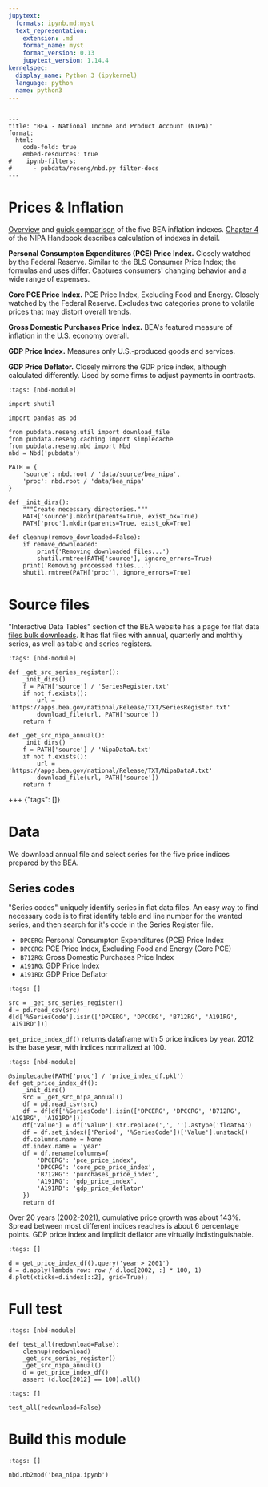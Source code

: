 ```yaml
---
jupytext:
  formats: ipynb,md:myst
  text_representation:
    extension: .md
    format_name: myst
    format_version: 0.13
    jupytext_version: 1.14.4
kernelspec:
  display_name: Python 3 (ipykernel)
  language: python
  name: python3
---
```


```{raw-cell}

---
title: "BEA - National Income and Product Account (NIPA)"
format:
  html:
    code-fold: true
    embed-resources: true
#    ipynb-filters:
#      - pubdata/reseng/nbd.py filter-docs
---
```

# Prices & Inflation

[Overview](https://www.bea.gov/resources/learning-center/what-to-know-prices-inflation) and [quick comparison](https://www.bea.gov/resources/learning-center/quick-guide-some-popular-bea-price-indexes) of the five BEA inflation indexes.
[Chapter 4](https://www.bea.gov/resources/methodologies/nipa-handbook/pdf/chapter-04.pdf) of the NIPA Handbook describes calculation of indexes in detail.

**Personal Consumpton Expenditures (PCE) Price Index.**
Closely watched by the Federal Reserve.
Similar to the BLS Consumer Price Index; the formulas and uses differ.
Captures consumers' changing behavior and a wide range of expenses.

**Core PCE Price Index.**
PCE Price Index, Excluding Food and Energy.
Closely watched by the Federal Reserve.
Excludes two categories prone to volatile prices that may distort overall trends.

**Gross Domestic Purchases Price Index.**
BEA's featured measure of inflation in the U.S. economy overall.

**GDP Price Index.**
Measures only U.S.-produced goods and services.

**GDP Price Deflator.**
Closely mirrors the GDP price index, although calculated differently.
Used by some firms to adjust payments in contracts.

```{code-cell} ipython3
:tags: [nbd-module]

import shutil

import pandas as pd

from pubdata.reseng.util import download_file
from pubdata.reseng.caching import simplecache
from pubdata.reseng.nbd import Nbd
nbd = Nbd('pubdata')

PATH = {
    'source': nbd.root / 'data/source/bea_nipa',
    'proc': nbd.root / 'data/bea_nipa'
}

def _init_dirs():
    """Create necessary directories."""
    PATH['source'].mkdir(parents=True, exist_ok=True)
    PATH['proc'].mkdir(parents=True, exist_ok=True)

def cleanup(remove_downloaded=False):
    if remove_downloaded:
        print('Removing downloaded files...')
        shutil.rmtree(PATH['source'], ignore_errors=True)
    print('Removing processed files...')
    shutil.rmtree(PATH['proc'], ignore_errors=True)
```

# Source files

"Interactive Data Tables" section of the BEA website has a page for flat data [files bulk downloads](https://apps.bea.gov/iTable/?isuri=1&reqid=19&step=4&categories=flatfiles&nipa_table_list=1).
It has flat files with annual, quarterly and mohthly series, as well as table and series registers.

```{code-cell} ipython3
:tags: [nbd-module]

def _get_src_series_register():
    _init_dirs()
    f = PATH['source'] / 'SeriesRegister.txt'
    if not f.exists():
        url = 'https://apps.bea.gov/national/Release/TXT/SeriesRegister.txt'
        download_file(url, PATH['source'])
    return f

def _get_src_nipa_annual():
    _init_dirs()
    f = PATH['source'] / 'NipaDataA.txt'
    if not f.exists():
        url = 'https://apps.bea.gov/national/Release/TXT/NipaDataA.txt'
        download_file(url, PATH['source'])
    return f
```

+++ {"tags": []}

# Data

We download annual file and select series for the five price indices prepared by the BEA.

## Series codes

"Series codes" uniquely identify series in flat data files.
An easy way to find necessary code is to first identify table and line number for the wanted series, and then search for it's code in the Series Register file.

- `DPCERG`: Personal Consumpton Expenditures (PCE) Price Index
- `DPCCRG`: PCE Price Index, Excluding Food and Energy (Core PCE)
- `B712RG`: Gross Domestic Purchases Price Index
- `A191RG`: GDP Price Index
- `A191RD`: GDP Price Deflator

```{code-cell} ipython3
:tags: []

src = _get_src_series_register()
d = pd.read_csv(src)
d[d['%SeriesCode'].isin(['DPCERG', 'DPCCRG', 'B712RG', 'A191RG', 'A191RD'])]
```

`get_price_index_df()` returns dataframe with 5 price indices by year.
2012 is the base year, with indices normalized at 100.

```{code-cell} ipython3
:tags: [nbd-module]

@simplecache(PATH['proc'] / 'price_index_df.pkl')
def get_price_index_df():
    _init_dirs()
    src = _get_src_nipa_annual()
    df = pd.read_csv(src)
    df = df[df['%SeriesCode'].isin(['DPCERG', 'DPCCRG', 'B712RG', 'A191RG', 'A191RD'])]
    df['Value'] = df['Value'].str.replace(',', '').astype('float64')
    df = df.set_index(['Period', '%SeriesCode'])['Value'].unstack()
    df.columns.name = None
    df.index.name = 'year'
    df = df.rename(columns={
        'DPCERG': 'pce_price_index',
        'DPCCRG': 'core_pce_price_index',
        'B712RG': 'purchases_price_index',
        'A191RG': 'gdp_price_index',
        'A191RD': 'gdp_price_deflator'
    })
    return df
```

Over 20 years (2002-2021), cumulative price growth was about 143%.
Spread between most different indices reaches is about 6 percentage points.
GDP price index and implicit deflator are virtually indistinguishable.

```{code-cell} ipython3
:tags: []

d = get_price_index_df().query('year > 2001')
d = d.apply(lambda row: row / d.loc[2002, :] * 100, 1)
d.plot(xticks=d.index[::2], grid=True);
```

# Full test

```{code-cell} ipython3
:tags: [nbd-module]

def test_all(redownload=False):
    cleanup(redownload)
    _get_src_series_register()
    _get_src_nipa_annual()
    d = get_price_index_df()
    assert (d.loc[2012] == 100).all()
```

```{code-cell} ipython3
:tags: []

test_all(redownload=False)
```

# Build this module

```{code-cell} ipython3
:tags: []

nbd.nb2mod('bea_nipa.ipynb')
```
